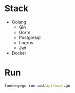 # Stack
- Golang
    - Gin
    - Gorm
    - Postgresql
    - Logrus
    - Jwt
- Docker

# Run
```cmd
foodway>go run cmd/api/main.go
```